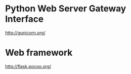 # Python Web Server Gateway Interface 

http://gunicorn.org/

# Web framework

http://flask.pocoo.org/

